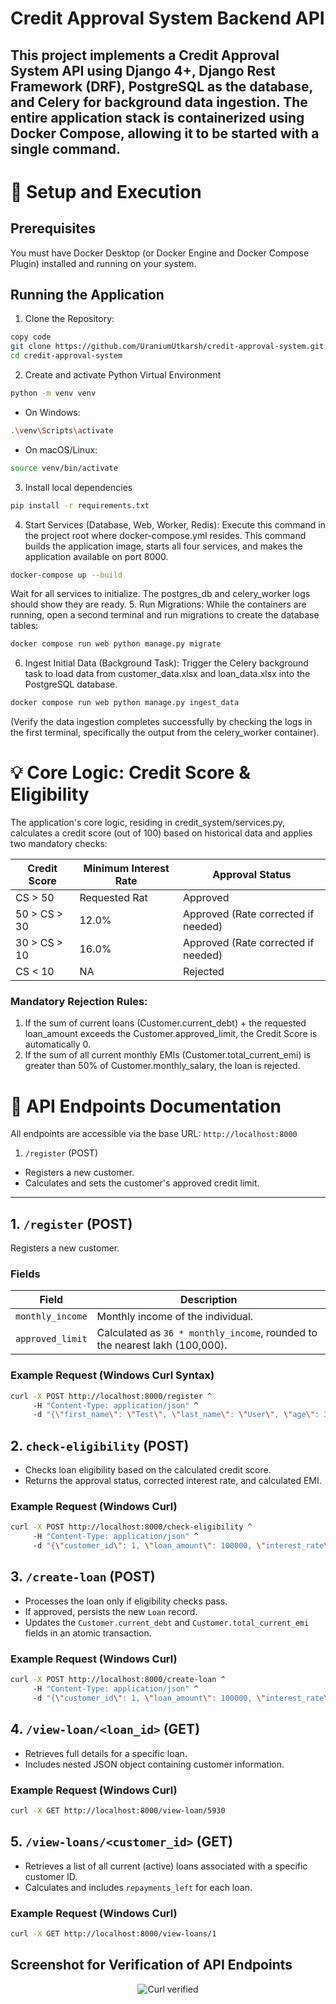 # Credit Approval System Backend API

This project implements a Credit Approval System API using Django 4+, Django Rest Framework (DRF), PostgreSQL as the database, and Celery for background data ingestion. The entire application stack is containerized using Docker Compose, allowing it to be started with a single command.
---
# 🚀 Setup and Execution
## Prerequisites
You must have Docker Desktop (or Docker Engine and Docker Compose Plugin) installed and running on your system.

## Running the Application
1. Clone the Repository:
```bash
copy code
git clone https://github.com/UraniumUtkarsh/credit-approval-system.git
cd credit-approval-system
```
2. Create and activate Python Virtual Environment
```bash
python -m venv venv
```
- On Windows:
```bash
.\venv\Scripts\activate
```
- On macOS/Linux:
```bash
source venv/bin/activate
```

3. Install local dependencies
```bash
pip install -r requirements.txt
```

4. Start Services (Database, Web, Worker, Redis):
Execute this command in the project root where docker-compose.yml resides. This command builds the application image, starts all four services, and makes the application available on port 8000.
```bash
docker-compose up --build
```
Wait for all services to initialize. The postgres_db and celery_worker logs should show they are ready.
5. Run Migrations:
While the containers are running, open a second terminal and run migrations to create the database tables:
```bash
docker compose run web python manage.py migrate
```
6. Ingest Initial Data (Background Task):
Trigger the Celery background task to load data from customer_data.xlsx and loan_data.xlsx into the PostgreSQL database.
```bash
docker compose run web python manage.py ingest_data
```
(Verify the data ingestion completes successfully by checking the logs in the first terminal, specifically the output from the celery_worker container).

# 💡 Core Logic: Credit Score & Eligibility
The application's core logic, residing in credit_system/services.py, calculates a credit score (out of 100) based on historical data and applies two mandatory checks:

|Credit Score |Minimum Interest Rate | Approval Status |
|-------------|----------------------|-----------------|
|CS > 50 |Requested Rat | Approved |
|50 > CS > 30 | 12.0% | Approved (Rate corrected if needed) |
|30 > CS > 10 | 16.0% | Approved (Rate corrected if needed) |
|CS < 10 | NA | Rejected |

### Mandatory Rejection Rules:
1. If the sum of current loans (Customer.current_debt) + the requested loan_amount exceeds the Customer.approved_limit, the Credit Score is automatically 0.
2. If the sum of all current monthly EMIs (Customer.total_current_emi) is greater than 50% of Customer.monthly_salary, the loan is rejected.

# 🔌 API Endpoints Documentation
All endpoints are accessible via the base URL: `http://localhost:8000`
1. `/register` (POST)
- Registers a new customer.
- Calculates and sets the customer's approved credit limit.

---

## **1. `/register` (POST)**
Registers a new customer.

### **Fields**
| Field | Description |
|--------|-------------|
| `monthly_income` | Monthly income of the individual. |
| `approved_limit` | Calculated as `36 * monthly_income`, rounded to the nearest lakh (100,000). |

### **Example Request (Windows Curl Syntax)**
```bash
curl -X POST http://localhost:8000/register ^
     -H "Content-Type: application/json" ^
     -d "{\"first_name\": \"Test\", \"last_name\": \"User\", \"age\": 30, \"monthly_income\": 95000, \"phone_number\": 9998887776}"
```

## **2. `check-eligibility` (POST)**
- Checks loan eligibility based on the calculated credit score.
- Returns the approval status, corrected interest rate, and calculated EMI.
### **Example Request (Windows Curl)**
```bash
curl -X POST http://localhost:8000/check-eligibility ^
     -H "Content-Type: application/json" ^
     -d "{\"customer_id\": 1, \"loan_amount\": 100000, \"interest_rate\": 8.0, \"tenure\": 12}"
```

## **3. `/create-loan` (POST)**
- Processes the loan only if eligibility checks pass.
- If approved, persists the new `Loan` record.
- Updates the `Customer.current_debt` and `Customer.total_current_emi` fields in an atomic transaction.

### **Example Request (Windows Curl)**
```bash
curl -X POST http://localhost:8000/create-loan ^
     -H "Content-Type: application/json" ^
     -d "{\"customer_id\": 1, \"loan_amount\": 100000, \"interest_rate\": 12.0, \"tenure\": 12}"
```

## **4. `/view-loan/<loan_id>` (GET)**
- Retrieves full details for a specific loan.
- Includes nested JSON object containing customer information.
### **Example Request (Windows Curl)**
```bash
curl -X GET http://localhost:8000/view-loan/5930
```

## **5. `/view-loans/<customer_id>` (GET)**
- Retrieves a list of all current (active) loans associated with a specific customer ID.
- Calculates and includes `repayments_left` for each loan.

### **Example Request (Windows Curl)**
```bash
curl -X GET http://localhost:8000/view-loans/1
```

## Screenshot for Verification of API Endpoints
<div align="center">
  <img src="https://github.com/UraniumUtkarsh/Android_ToDo_App/blob/main/screenshot/cmd_curl.png" alt="Curl verified"/>
</div>